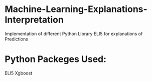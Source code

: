 # Machine-Learning-Explanations-Interpretation
Implementation of different Python Library ELI5 for explanations of Predictions  

# Python Packeges Used: 
ELI5
Xgboost
